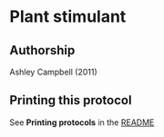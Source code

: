Plant stimulant
===============

## Authorship

Ashley Campbell (2011)


## Printing this protocol

See **Printing protocols** in the [README](../README.md#printing-protocols-conversion-of-protocols-to-pdf)